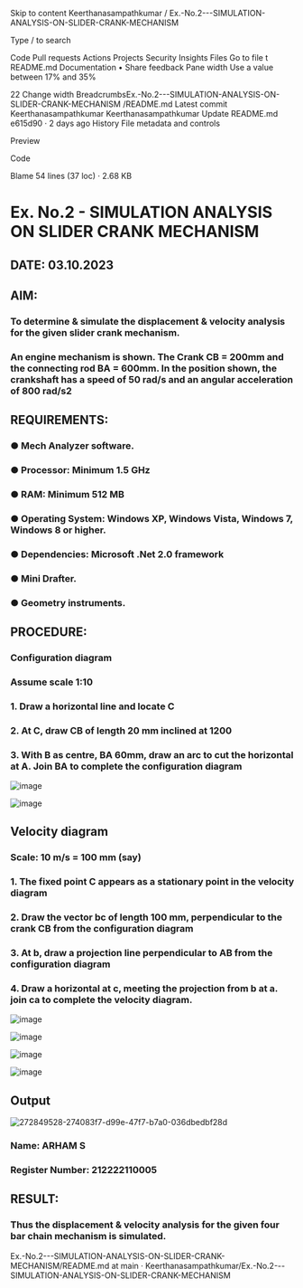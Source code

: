 Skip to content
Keerthanasampathkumar
/
Ex.-No.2---SIMULATION-ANALYSIS-ON-SLIDER-CRANK-MECHANISM

Type / to search

Code
Pull requests
Actions
Projects
Security
Insights
Files
Go to file
t
README.md
Documentation • Share feedback
Pane width
Use a value between 17% and 35%

22
Change width
BreadcrumbsEx.-No.2---SIMULATION-ANALYSIS-ON-SLIDER-CRANK-MECHANISM
/README.md
Latest commit
Keerthanasampathkumar
Keerthanasampathkumar
Update README.md
e615d90
 · 
2 days ago
History
File metadata and controls

Preview

Code

Blame
54 lines (37 loc) · 2.68 KB
# Ex. No.2 - SIMULATION ANALYSIS ON SLIDER CRANK MECHANISM

## DATE: 03.10.2023

## AIM:
###   To determine & simulate the displacement & velocity analysis for the given slider crank mechanism. 
###   An engine mechanism is shown. The Crank CB = 200mm and the connecting rod BA = 600mm. In the position shown, the crankshaft has a speed of 50 rad/s and an angular acceleration of 800 rad/s2


## REQUIREMENTS:
###   ●	Mech Analyzer software.
###   ●	Processor: Minimum 1.5 GHz
###   ●	RAM: Minimum 512 MB
###   ●	Operating System: Windows XP, Windows Vista, Windows 7, Windows 8 or higher.
###   ●	Dependencies: Microsoft .Net 2.0 framework
###   ●	Mini Drafter.
###   ●	Geometry instruments.

## PROCEDURE:
###  Configuration diagram
###  Assume scale 1:10
###  1. Draw a horizontal line and locate C 
###  2. At C, draw CB of length 20 mm inclined at 1200 
###  3. With B as centre, BA 60mm, draw an arc to cut the horizontal at A. Join BA to complete the configuration diagram 

![image](https://github.com/Sellakumar1987/Ex.-No.2---SIMULATION-ANALYSIS-ON-SLIDER-CRANK-MECHANISM/assets/113594316/0e905314-0fc5-4e13-a513-67c95aced702)

![image](https://github.com/Sellakumar1987/Ex.-No.2---SIMULATION-ANALYSIS-ON-SLIDER-CRANK-MECHANISM/assets/113594316/590ca17d-5a31-427c-816d-975478542bcd)


## Velocity diagram
###  Scale: 10 m/s = 100 mm (say) 
###  1. The fixed point C appears as a stationary point in the velocity diagram 
###  2. Draw the vector bc of length 100 mm, perpendicular to the crank CB from the configuration diagram 
###  3. At b, draw a projection line perpendicular to AB from the configuration diagram 
###  4. Draw a horizontal at c, meeting the projection from b at a. join ca to complete the velocity diagram.

![image](https://github.com/Sellakumar1987/Ex.-No.2---SIMULATION-ANALYSIS-ON-SLIDER-CRANK-MECHANISM/assets/113594316/23ca1772-5a92-4b8b-a8bc-e149da33d297)

![image](https://github.com/Sellakumar1987/Ex.-No.2---SIMULATION-ANALYSIS-ON-SLIDER-CRANK-MECHANISM/assets/113594316/d1412f9a-dcab-4433-a9a5-b5d6d19257b9)

![image](https://github.com/Sellakumar1987/Ex.-No.2---SIMULATION-ANALYSIS-ON-SLIDER-CRANK-MECHANISM/assets/113594316/b703f1f3-def1-4fd9-a9da-6b5c4d57b632)

![image](https://github.com/Sellakumar1987/Ex.-No.2---SIMULATION-ANALYSIS-ON-SLIDER-CRANK-MECHANISM/assets/113594316/188cba1a-fe54-4549-a6e5-3bb6b8d7b120)

## Output
![272849528-274083f7-d99e-47f7-b7a0-036dbedbf28d](https://github.com/Divya110205/Ex.-No.2---SIMULATION-ANALYSIS-ON-SLIDER-CRANK-MECHANISM/assets/119404855/f94404c6-60f6-4f27-91ba-d485d18a0a0b)


### Name: ARHAM S
### Register Number: 212222110005

## RESULT:
### Thus the displacement & velocity analysis for the given four bar chain mechanism is simulated.
Ex.-No.2---SIMULATION-ANALYSIS-ON-SLIDER-CRANK-MECHANISM/README.md at main · Keerthanasampathkumar/Ex.-No.2---SIMULATION-ANALYSIS-ON-SLIDER-CRANK-MECHANISM 

